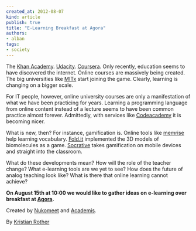 ```yaml
---
created_at: 2012-08-07
kind: article
publish: true
title: "E-Learning Breakfast at Agora"
authors:
- alban
tags:
- society
---
```


The [Khan Academy][]. [Udacity][]. [Coursera][]. Only recently,
education seems to have discovered the internet. Online courses are
massively being created. The big universities like [MITx][] start
joining the game. Clearly, learning is changing on a bigger scale.

For IT people, however, online university courses are only a
manifestation of what we have been practicing for years. Learning a
programming language from online content instead of a lecture seems to
have been common practice almost forever. Admittedly, with services like
[Codeacademy][] it is becoming nicer.

What is new, then? For instance, gamification is. Online tools like
[memrise][] help learning vocabulary. [Fold.it][] implemented the 3D
models of biomolecules as a game. [Socrative][] takes gamification on
mobile devices and straight into the classroom.

What do these developments mean? How will the role of the teacher
change? What e-learning tools are we yet to see? How does the future of
analog teaching look like? What is there that online learning cannot
achieve?

**On August 15th at 10:00 we would like to gather ideas on e-learning
over breakfast at [Agora][].**

Created by [Nukomeet][] and [Academis][].

By [Kristian Rother][]

[Khan Academy]: http://www.khanacademy.org/
[Udacity]: http://www.udacity.com/
[Coursera]: https://www.coursera.org/
[MITx]: http://mitx.mit.edu/
[Codeacademy]: http://www.codecademy.com
[memrise]: http://www.memrise.com/
[Fold.it]: http://fold.it/portal/
[Socrative]: http://www.socrative.com/
[Agora]: http://www.agoracollective.org/
[Nukomeet]: http://nukomeet.com/
[Academis]: http://www.academis.eu
[Kristian Rother]: http://twitter.com/k_rother
